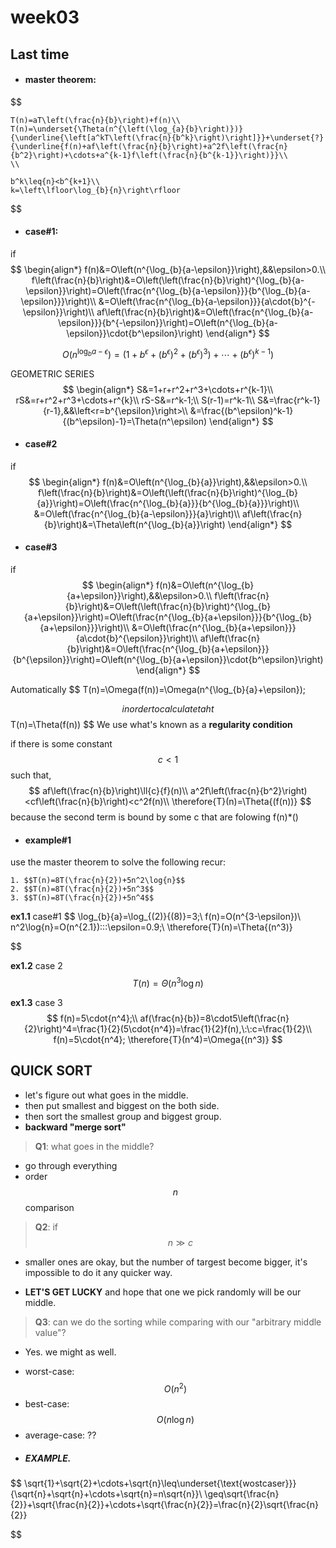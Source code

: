# **week03**

## Last time
- #### master theorem:
$$
    
    T(n)=aT\left(\frac{n}{b}\right)+f(n)\\
    T(n)=\underset{\Theta(n^{\left(\log_{a}{b}\right)})}{\underline{\left[a^kT\left(\frac{n}{b^k}\right)\right]}}+\underset{?}{\underline{f(n)+af\left(\frac{n}{b}\right)+a^2f\left(\frac{n}{b^2}\right)+\cdots+a^{k-1}f\left(\frac{n}{b^{k-1}}\right)}}\\
    \\

    b^k\leq{n}<b^{k+1}\\
    k=\left\lfloor\log_{b}{n}\right\rfloor
$$

- #### case#1:
if 
$$
    \begin{align*}
    f(n)&=O\left(n^{\log_{b}{a-\epsilon}}\right),&&\epsilon>0.\\
    f\left(\frac{n}{b}\right)&=O\left(\left(\frac{n}{b}\right)^{\log_{b}{a-\epsilon}}\right)=O\left(\frac{n^{\log_{b}{a-\epsilon}}}{b^{\log_{b}{a-\epsilon}}}\right)\\
    &=O\left(\frac{n^{\log_{b}{a-\epsilon}}}{a\cdot{b}^{-\epsilon}}\right)\\
    af\left(\frac{n}{b}\right)&=O\left(\frac{n^{\log_{b}{a-\epsilon}}}{b^{-\epsilon}}\right)=O\left(n^{\log_{b}{a-\epsilon}}\cdot{b^\epsilon}\right)
    \end{align*}
$$

$$
    O(n^{\log_{b}{a-\epsilon}})=(1+b^\epsilon+\left(b^\epsilon\right)^2+\left(b^\epsilon\right)^3)+\cdots+\left(b^\epsilon\right)^{k-1})
$$

GEOMETRIC SERIES
$$
    \begin{align*}
    S&=1+r+r^2+r^3+\cdots+r^{k-1}\\
    rS&=r+r^2+r^3+\cdots+r^{k}\\
    rS-S&=r^k-1;\\
    S(r-1)=r^k-1\\
    S&=\frac{r^k-1}{r-1},&&\left<r=b^{\epsilon}\right>\\
    &=\frac{(b^\epsilon)^k-1}{(b^\epsilon)-1}=\Theta(n^\epsilon)
    \end{align*}
$$
- #### case#2
if 
$$
    \begin{align*}
    f(n)&=O\left(n^{\log_{b}{a}}\right),&&\epsilon>0.\\
    f\left(\frac{n}{b}\right)&=O\left(\left(\frac{n}{b}\right)^{\log_{b}{a}}\right)=O\left(\frac{n^{\log_{b}{a}}}{b^{\log_{b}{a}}}\right)\\
    &=O\left(\frac{n^{\log_{b}{a-\epsilon}}}{a}\right)\\
    af\left(\frac{n}{b}\right)&=\Theta\left(n^{\log_{b}{a}}\right)
    \end{align*}
$$

- #### case#3
if 
$$
    \begin{align*}
    f(n)&=O\left(n^{\log_{b}{a+\epsilon}}\right),&&\epsilon>0.\\
    f\left(\frac{n}{b}\right)&=O\left(\left(\frac{n}{b}\right)^{\log_{b}{a+\epsilon}}\right)=O\left(\frac{n^{\log_{b}{a+\epsilon}}}{b^{\log_{b}{a+\epsilon}}}\right)\\
    &=O\left(\frac{n^{\log_{b}{a+\epsilon}}}{a\cdot{b}^{\epsilon}}\right)\\
    af\left(\frac{n}{b}\right)&=O\left(\frac{n^{\log_{b}{a+\epsilon}}}{b^{\epsilon}}\right)=O\left(n^{\log_{b}{a+\epsilon}}\cdot{b^\epsilon}\right)
    \end{align*}
$$

Automatically
$$
    T(n)=\Omega(f(n))=\Omega(n^{\log_{b}{a}+\epsilon});
    
$$
in order to calculate taht
$$
    T(n)=\Theta(f(n))
$$
We use what's known as a **regularity condition**

if there is some constant $$c<1$$ such that,
$$
    af\left(\frac{n}{b}\right)\ll{c}{f}(n)\\
     a^2f\left(\frac{n}{b^2}\right)<cf\left(\frac{n}{b}\right)<c^2f(n)\\
     \therefore{T}(n)=\Theta{(f(n))}
$$
because the second term is bound by some c that are folowing f(n)*()


- #### example#1
use the master theorem to solve the following recur:

    1. $$T(n)=8T(\frac{n}{2})+5n^2\log{n}$$
    2. $$T(n)=8T(\frac{n}{2})+5n^3$$
    3. $$T(n)=8T(\frac{n}{2})+5n^4$$

**ex1.1** case#1
$$
    \log_{b}{a}=\log_{(2)}{(8)}=3;\\
    f(n)=O(n^{3-\epsilon})\\
    n^2\log{n}=O(n^{2.1})\:\:\:\epsilon=0.9;\\
    \therefore{T}(n)=\Theta{(n^3)}
    
$$

**ex1.2**
case 2
$$
    T(n)=\Theta(n^3\log{n})
$$

**ex1.3**
case 3
$$
    f(n)=5\cdot{n^4};\\
    af(\frac{n}{b})=8\cdot5\left(\frac{n}{2}\right)^4=\frac{1}{2}(5\cdot{n^4})=\frac{1}{2}f(n),\:\:c=\frac{1}{2}\\
    f(n)=5\cdot{n^4};
    \therefore{T}(n^4)=\Omega{(n^3)}
$$

## QUICK SORT
- let's figure out what goes in the middle.
- then put smallest and biggest on the both side.
- then sort the smallest group and biggest group.
- **backward "merge sort"**

> **Q1**: what goes in the middle?
- go through everything
- order $$n$$ comparison

> **Q2**: if $$n\gg{c}$$
- smaller ones are okay, but the number of targest become bigger, it's impossible to do it any quicker way.

- **LET'S GET LUCKY** and hope that one we pick randomly will be our middle.

> **Q3**: can we do the sorting while comparing with our "arbitrary middle value"?
* Yes. we might as well.

- worst-case: $$O(n^2)$$
- best-case: $$O(n\log{n})$$
- average-case: ??
- ##### EXAMPLE.
$$
    \sqrt{1}+\sqrt{2}+\cdots+\sqrt{n}\leq\underset{\text{wostcaser}}}{\sqrt{n}+\sqrt{n}+\cdots+\sqrt{n}=n\sqrt{n}}\\
    \geq\sqrt{\frac{n}{2}}+\sqrt{\frac{n}{2}}+\cdots+\sqrt{\frac{n}{2}}=\frac{n}{2}\sqrt{\frac{n}{2}}
    
$$
